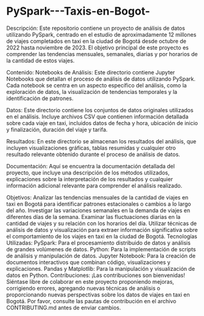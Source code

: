 # PySpark---Taxis-en-Bogot-
Descripción:
Este repositorio contiene un proyecto de análisis de datos utilizando PySpark, centrado en el estudio de aproximadamente 12 millones de viajes completados en taxi en la ciudad de Bogotá desde octubre de 2022 hasta noviembre de 2023. El objetivo principal de este proyecto es comprender las tendencias mensuales, semanales, diarias y por horarios de la cantidad de estos viajes.

Contenido:
Notebooks de Análisis: Este directorio contiene Jupyter Notebooks que detallan el proceso de análisis de datos utilizando PySpark. Cada notebook se centra en un aspecto específico del análisis, como la exploración de datos, la visualización de tendencias temporales y la identificación de patrones.

Datos: Este directorio contiene los conjuntos de datos originales utilizados en el análisis. Incluye archivos CSV que contienen información detallada sobre cada viaje en taxi, incluidos datos de fecha y hora, ubicación de inicio y finalización, duración del viaje y tarifa.

Resultados: En este directorio se almacenan los resultados del análisis, que incluyen visualizaciones gráficas, tablas resumidas y cualquier otro resultado relevante obtenido durante el proceso de análisis de datos.

Documentación: Aquí se encuentra la documentación detallada del proyecto, que incluye una descripción de los métodos utilizados, explicaciones sobre la interpretación de los resultados y cualquier información adicional relevante para comprender el análisis realizado.

Objetivos:
Analizar las tendencias mensuales de la cantidad de viajes en taxi en Bogotá para identificar patrones estacionales o cambios a lo largo del año.
Investigar las variaciones semanales en la demanda de viajes en diferentes días de la semana.
Examinar las fluctuaciones diarias en la cantidad de viajes y su relación con los horarios del día.
Utilizar técnicas de análisis de datos y visualización para extraer información significativa sobre el comportamiento de los viajes en taxi en la ciudad de Bogotá.
Tecnologías Utilizadas:
PySpark: Para el procesamiento distribuido de datos y análisis de grandes volúmenes de datos.
Python: Para la implementación de scripts de análisis y manipulación de datos.
Jupyter Notebook: Para la creación de documentos interactivos que combinan código, visualizaciones y explicaciones.
Pandas y Matplotlib: Para la manipulación y visualización de datos en Python.
Contribuciones:
¡Las contribuciones son bienvenidas! Siéntase libre de colaborar en este proyecto proponiendo mejoras, corrigiendo errores, agregando nuevas técnicas de análisis o proporcionando nuevas perspectivas sobre los datos de viajes en taxi en Bogotá. Por favor, consulte las pautas de contribución en el archivo CONTRIBUTING.md antes de enviar cambios.
